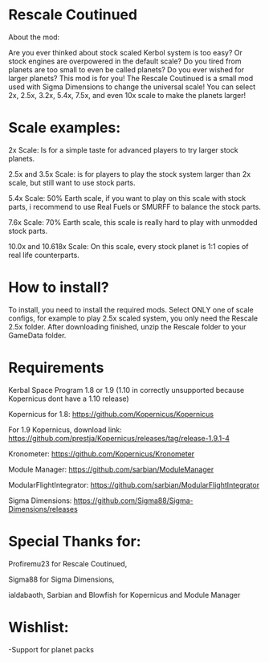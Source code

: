 # Rescale Coutinued

About the mod: 

Are you ever thinked about stock scaled Kerbol system is too easy?
Or stock engines are overpowered in the default scale?
Do you tired from planets are too small to even be called planets?
Do you ever wished for larger planets?
This mod is for you! The Rescale Coutinued is a small mod used with Sigma Dimensions to change the universal scale!
You can select 2x, 2.5x, 3.2x, 5.4x, 7.5x, and even 10x scale to make the planets larger!



# Scale examples:

2x Scale: Is for a simple taste for advanced players to try larger stock planets.

2.5x and 3.5x Scale: is for players to play the stock system larger than 2x scale, but still want to use stock parts.

5.4x Scale: 50% Earth scale, if you want to play on this scale with stock parts, i recommend to use Real Fuels or SMURFF to balance the stock parts.

7.6x Scale: 70% Earth scale, this scale is really hard to play with unmodded stock parts.

10.0x and 10.618x Scale: On this scale, every stock planet is 1:1 copies of real life counterparts.



# How to install?

To install, you need to install the required mods. Select ONLY one of scale configs, for example to play 2.5x scaled system, you only need the Rescale 2.5x folder.
After downloading finished, unzip the Rescale folder to your GameData folder.



# Requirements

Kerbal Space Program 1.8 or 1.9 (1.10 in correctly unsupported because Kopernicus dont have a 1.10 release)

Kopernicus for 1.8: https://github.com/Kopernicus/Kopernicus 

For 1.9 Kopernicus, download link: https://github.com/prestja/Kopernicus/releases/tag/release-1.9.1-4

Kronometer: https://github.com/Kopernicus/Kronometer

Module Manager: https://github.com/sarbian/ModuleManager

ModularFlightIntegrator: https://github.com/sarbian/ModularFlightIntegrator

Sigma Dimensions: https://github.com/Sigma88/Sigma-Dimensions/releases



# Special Thanks for:

Profiremu23 for Rescale Coutinued,

Sigma88 for Sigma Dimensions,

ialdabaoth, Sarbian and Blowfish for Kopernicus and Module Manager

# Wishlist:

-Support for planet packs

